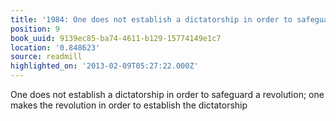 ```yaml
---
title: '1984: One does not establish a dictatorship in order to safeguard …'
position: 9
book_uuid: 9139ec85-ba74-4611-b129-15774149e1c7
location: '0.848623'
source: readmill
highlighted_on: '2013-02-09T05:27:22.000Z'
---
```


One does not establish a dictatorship in order to safeguard a revolution; one makes the revolution in order to establish the dictatorship